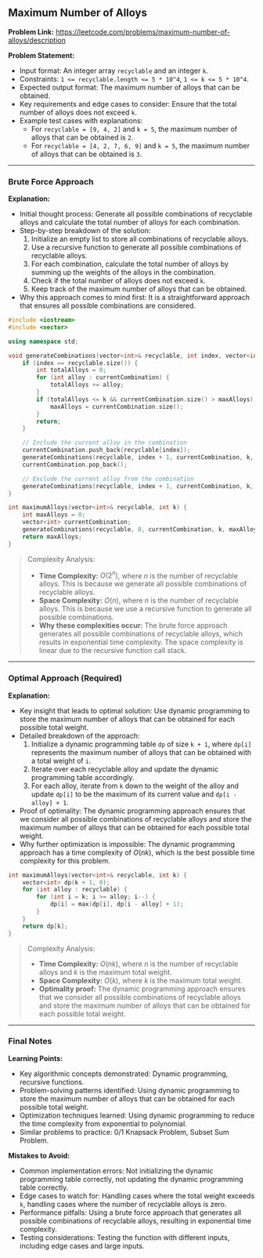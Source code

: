 ## Maximum Number of Alloys

**Problem Link:** https://leetcode.com/problems/maximum-number-of-alloys/description

**Problem Statement:**
- Input format: An integer array `recyclable` and an integer `k`.
- Constraints: `1 <= recyclable.length <= 5 * 10^4`, `1 <= k <= 5 * 10^4`.
- Expected output format: The maximum number of alloys that can be obtained.
- Key requirements and edge cases to consider: Ensure that the total number of alloys does not exceed `k`.
- Example test cases with explanations:
  - For `recyclable = [9, 4, 2]` and `k = 5`, the maximum number of alloys that can be obtained is `2`.
  - For `recyclable = [4, 2, 7, 6, 9]` and `k = 5`, the maximum number of alloys that can be obtained is `3`.

---

### Brute Force Approach

**Explanation:**
- Initial thought process: Generate all possible combinations of recyclable alloys and calculate the total number of alloys for each combination.
- Step-by-step breakdown of the solution:
  1. Initialize an empty list to store all combinations of recyclable alloys.
  2. Use a recursive function to generate all possible combinations of recyclable alloys.
  3. For each combination, calculate the total number of alloys by summing up the weights of the alloys in the combination.
  4. Check if the total number of alloys does not exceed `k`.
  5. Keep track of the maximum number of alloys that can be obtained.
- Why this approach comes to mind first: It is a straightforward approach that ensures all possible combinations are considered.

```cpp
#include <iostream>
#include <vector>

using namespace std;

void generateCombinations(vector<int>& recyclable, int index, vector<int>& currentCombination, int k, int& maxAlloys) {
    if (index == recyclable.size()) {
        int totalAlloys = 0;
        for (int alloy : currentCombination) {
            totalAlloys += alloy;
        }
        if (totalAlloys <= k && currentCombination.size() > maxAlloys) {
            maxAlloys = currentCombination.size();
        }
        return;
    }

    // Include the current alloy in the combination
    currentCombination.push_back(recyclable[index]);
    generateCombinations(recyclable, index + 1, currentCombination, k, maxAlloys);
    currentCombination.pop_back();

    // Exclude the current alloy from the combination
    generateCombinations(recyclable, index + 1, currentCombination, k, maxAlloys);
}

int maximumAlloys(vector<int>& recyclable, int k) {
    int maxAlloys = 0;
    vector<int> currentCombination;
    generateCombinations(recyclable, 0, currentCombination, k, maxAlloys);
    return maxAlloys;
}
```

> Complexity Analysis:
> - **Time Complexity:** $O(2^n)$, where $n$ is the number of recyclable alloys. This is because we generate all possible combinations of recyclable alloys.
> - **Space Complexity:** $O(n)$, where $n$ is the number of recyclable alloys. This is because we use a recursive function to generate all possible combinations.
> - **Why these complexities occur:** The brute force approach generates all possible combinations of recyclable alloys, which results in exponential time complexity. The space complexity is linear due to the recursive function call stack.

---

### Optimal Approach (Required)

**Explanation:**
- Key insight that leads to optimal solution: Use dynamic programming to store the maximum number of alloys that can be obtained for each possible total weight.
- Detailed breakdown of the approach:
  1. Initialize a dynamic programming table `dp` of size `k + 1`, where `dp[i]` represents the maximum number of alloys that can be obtained with a total weight of `i`.
  2. Iterate over each recyclable alloy and update the dynamic programming table accordingly.
  3. For each alloy, iterate from `k` down to the weight of the alloy and update `dp[i]` to be the maximum of its current value and `dp[i - alloy] + 1`.
- Proof of optimality: The dynamic programming approach ensures that we consider all possible combinations of recyclable alloys and store the maximum number of alloys that can be obtained for each possible total weight.
- Why further optimization is impossible: The dynamic programming approach has a time complexity of $O(nk)$, which is the best possible time complexity for this problem.

```cpp
int maximumAlloys(vector<int>& recyclable, int k) {
    vector<int> dp(k + 1, 0);
    for (int alloy : recyclable) {
        for (int i = k; i >= alloy; i--) {
            dp[i] = max(dp[i], dp[i - alloy] + 1);
        }
    }
    return dp[k];
}
```

> Complexity Analysis:
> - **Time Complexity:** $O(nk)$, where $n$ is the number of recyclable alloys and $k$ is the maximum total weight.
> - **Space Complexity:** $O(k)$, where $k$ is the maximum total weight.
> - **Optimality proof:** The dynamic programming approach ensures that we consider all possible combinations of recyclable alloys and store the maximum number of alloys that can be obtained for each possible total weight.

---

### Final Notes

**Learning Points:**
- Key algorithmic concepts demonstrated: Dynamic programming, recursive functions.
- Problem-solving patterns identified: Using dynamic programming to store the maximum number of alloys that can be obtained for each possible total weight.
- Optimization techniques learned: Using dynamic programming to reduce the time complexity from exponential to polynomial.
- Similar problems to practice: 0/1 Knapsack Problem, Subset Sum Problem.

**Mistakes to Avoid:**
- Common implementation errors: Not initializing the dynamic programming table correctly, not updating the dynamic programming table correctly.
- Edge cases to watch for: Handling cases where the total weight exceeds `k`, handling cases where the number of recyclable alloys is zero.
- Performance pitfalls: Using a brute force approach that generates all possible combinations of recyclable alloys, resulting in exponential time complexity.
- Testing considerations: Testing the function with different inputs, including edge cases and large inputs.